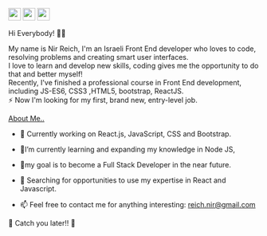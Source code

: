[<img src="https://camo.githubusercontent.com/b65faae8871ebbdb99790f2644ea7f3c89800b0c/68747470733a2f2f63646e2e6a7364656c6976722e6e65742f6e706d2f73696d706c652d69636f6e734076332f69636f6e732f6c696e6b6564696e2e737667" height="25px" width="25px"/>](http://www.linkedin.com/in/nir-reich)
[<img src=https://camo.githubusercontent.com/cf4f8d2d15be36d8d350ce33929ef131091abc78/68747470733a2f2f63646e2e6a7364656c6976722e6e65742f6e706d2f73696d706c652d69636f6e734076332f69636f6e732f66616365626f6f6b2e737667 height="25px" width="25px"/>](http://https://www.facebook.com/nir.reich)
[<img src=https://cdn4.vectorstock.com/i/1000x1000/02/18/mail-icon-in-black-circle-envelope-symbol-vector-21190218.jpg height="25px" width="25px"/>](mailto:reich.nir@gmail.com)


Hi Everybody! 👋🏼

My name is Nir Reich, I'm an Israeli  Front End developer who loves to code, resolving problems and creating smart user interfaces.
</br>
I love to learn and develop new skills, coding gives me the opportunity to do that and better myself!
</br>
Recently, I've finished a professional course in Front End development, including JS-ES6, CSS3 ,HTML5, bootstrap, ReactJS.
</br>
⚡ Now I'm looking for my first, brand new, entry-level job.

<ins>About Me..</ins>

* 🔭 Currently working on React.js, JavaScript, CSS and Bootstrap.

* 🌱I’m currently learning and expanding my knowledge in Node JS,

* 🌱my goal is to become a Full Stack Developer in the near future.

* 🤔 Searching for opportunities to use my expertise in React and Javascript.

* 📫 Feel free to contact me for anything interesting: [reich.nir@gmail.com](mailto:reich.nir@gmail.com)


🖖 Catch you later!! 🖖

